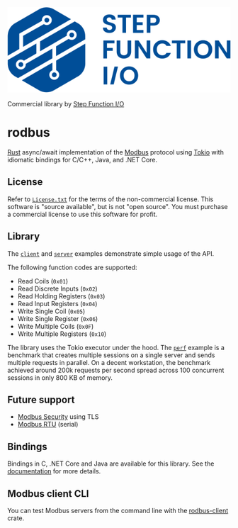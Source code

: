 ![Step Function I/O](./sfio_logo.png)

Commercial library by [Step Function I/O](https://stepfunc.io/)

# rodbus

[Rust](https://www.rust-lang.org/) async/await implementation of the [Modbus](http://www.modbus.org/) protocol using
[Tokio](https://tokio.rs/) with idiomatic bindings for C/C++, Java, and .NET Core.

## License

Refer to [`License.txt`](./LICENSE.txt) for the terms of the non-commercial license.  This software is "source available", but is not
"open source". You must purchase a commercial license to use this software for profit.

## Library

The [`client`](./rodbus/examples/client.rs) and [`server`](./rodbus/examples/server.rs) examples demonstrate simple
usage of the API.

The following function codes are supported:
- Read Coils (`0x01`)
- Read Discrete Inputs (`0x02`)
- Read Holding Registers (`0x03`)
- Read Input Registers (`0x04`)
- Write Single Coil (`0x05`)
- Write Single Register (`0x06`)
- Write Multiple Coils (`0x0F`)
- Write Multiple Registers (`0x10`)

The library uses the Tokio executor under the hood. The [`perf`](./rodbus/examples/perf.rs) example is a benchmark that
creates multiple sessions on a single server and sends multiple requests in parallel. On a decent workstation,
the benchmark achieved around 200k requests per second spread across 100 concurrent sessions in only 800 KB of memory.

## Future support

* [Modbus Security](http://modbus.org/docs/MB-TCP-Security-v21_2018-07-24.pdf) using TLS
* [Modbus RTU](http://modbus.org/docs/PI_MBUS_300.pdf) (serial)

## Bindings

Bindings in C, .NET Core and Java are available for this library. See the
[documentation](https://stepfunc.io/products/libraries/modbus/) for more details.

## Modbus client CLI

You can test Modbus servers from the command line with the
[rodbus-client](https://crates.io/crates/rodbus-client) crate.

